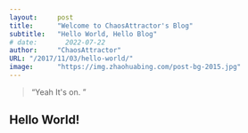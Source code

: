 ```yaml
---
layout:     post 
title:      "Welcome to ChaosAttractor's Blog"
subtitle:   "Hello World, Hello Blog"
# date:       2022-07-22
author:     "ChaosAttractor"
URL: "/2017/11/03/hello-world/"
image:      "https://img.zhaohuabing.com/post-bg-2015.jpg"
---
```


> “Yeah It's on. ”


## Hello World!
